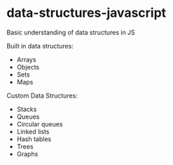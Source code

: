 # data-structures-javascript

Basic understanding of data structures in JS

Built in data structures:

- Arrays
- Objects
- Sets
- Maps

Custom Data Structures:

- Stacks
- Queues
- Circular queues
- Linked lists
- Hash tables
- Trees
- Graphs
